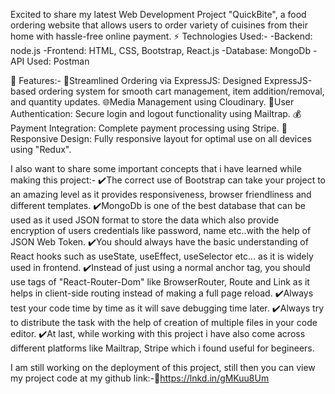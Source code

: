 Excited to share my latest Web Development Project "QuickBite", a food ordering website that allows users to order variety of cuisines from their home with hassle-free online payment.
⚡ Technologies Used:-
-Backend: node.js
-Frontend: HTML, CSS, Bootstrap, React.js
-Database: MongoDb
-API Used: Postman

📑 Features:-
🛒Streamlined Ordering via ExpressJS: Designed ExpressJS-based ordering system for smooth cart management, item addition/removal, and quantity updates.
🌐Media Management using Cloudinary.
🔐User Authentication: Secure login and logout functionality using Mailtrap.
💰Payment Integration: Complete payment processing using Stripe.
📲Responsive Design: Fully responsive layout for optimal use on all devices using "Redux".

I also want to share some important concepts that i have learned while making this project:-
✔️The correct use of Bootstrap can take your project to an amazing level as it provides responsiveness, browser friendliness and different templates.
✔️MongoDb is one of the best database that can be used as it used JSON format to store the data which also provide encryption of users credentials like password, name etc..with the help of JSON Web Token.
✔️You should always have the basic understanding of React hooks such as useState, useEffect, useSelector etc... as it is widely used in frontend.
✔️Instead of just using a normal anchor tag, you should use tags of "React-Router-Dom" like BrowserRouter, Route and Link as it helps in client-side routing instead of making a full page reload.
✔️Always test your code time by time as it will save debugging time later.
✔️Always try to distribute the task with the help of creation of multiple files in your code editor.
✔️At last, while working with this project i have also come across different platforms like Mailtrap, Stripe which i found useful for begineers.

I am still working on the deployment of this project, still then you can view my project code at my github link:-🔗https://lnkd.in/gMKuu8Um
